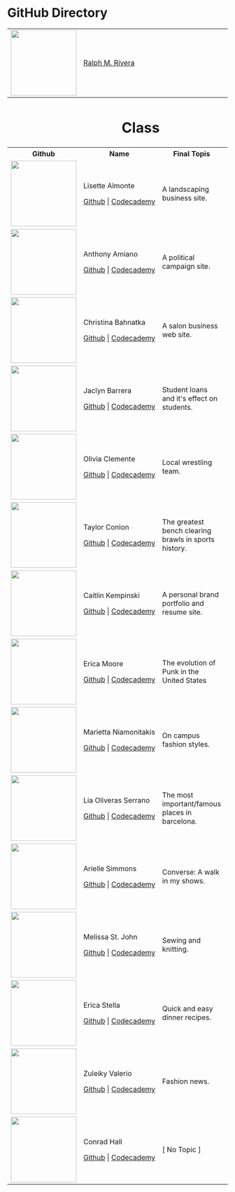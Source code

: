 GitHub Directory
====================================
<table>
			<tr>
				<td><a href="https://github.com/RalphMRivera"><img src="https://secure.gravatar.com/avatar/7695899f2417703e265b9f4a46d01b07?s=150&amp;d=https://a248.e.akamai.net/assets.github.com%2Fimages%2Fgravatars%2Fgravatar-user-150.png" alt="" width="150" height="150" border="0" /></a></td>
				<td><a href="https://github.com/RalphMRivera">Ralph M. Rivera</a></td>
				<td>&nbsp;</td>
				<td>&nbsp;</td>
			</tr>
			<tr>
				<th colspan="4">
					<h1>Class</h1>
				</th>
			</tr>
			<tr>
				<th>Github</th>
				<th>Name</th>
				<th>Final Topis</th>
				<th>Status</th>
			</tr>
			<tr>
				<td width="160"><img src="https://1.gravatar.com/avatar/c1618e63572423e129a84450570df1c9?d=https%3A%2F%2Fidenticons.github.com%2Fd7bdf0db3a1e88416b6ed2cd72d0f106.png&s=150" alt="" width="150" height="150" /></td>
				<td nowrap>
					<p>Lisette	Almonte</p>
					<p><a href="https://github.com/lisette1104">Github</a> | <a href="http://www.codecademy.com/lisettealmonte">Codecademy</a></p>
				</td>
				<td>A landscaping business site.</td>
				<td>Approved</td>
			</tr>
			<tr>
				<td width="160"><img src="https://2.gravatar.com/avatar/8fd5bc8891cbf58dcc1c9bea1f0de13e?d=https%3A%2F%2Fidenticons.github.com%2F7333d519ad3e2c762742ad0e0e2330c8.png&s=150" alt="" width="150" height="150" /></td>
				<td nowrap>
					<p>Anthony	Amiano</p>
					<p><a href="https://github.com/anthonycamiano">Github</a> | <a href="http://www.codecademy.com/aamiano">Codecademy</a></p>
				</td>
				<td>A political campaign site.</td>
				<td>Approved</td>
			</tr>
			<tr>
				<td width="160"><img src="https://0.gravatar.com/avatar/f01f01ba5d48a6b740d86d1db989dcca?d=https%3A%2F%2Fidenticons.github.com%2F039bcc6896947bad0436f7d1e3348d8b.png&s=150" alt="" width="150" height="150" /></td>
				<td nowrap>
					<p>Christina	Bahnatka</p>
					<p><a href="https://github.com/christinabahnatka">Github</a> | <a href="http://www.codecademy.com/cbahnatka">Codecademy</a></p>
				</td>
				<td>A salon business web site.</td>
				<td>Approved</td>
			</tr>
			<tr>
				<td width="160"><img src="https://1.gravatar.com/avatar/032f77d4999e5a8a2dcb27a78431806e?d=https%3A%2F%2Fidenticons.github.com%2F98f339eca40305a114c08a55cc25b8da.png&s=150" alt="" width="150" height="150" /></td>
				<td nowrap>
					<p>Jaclyn	Barrera</p>
					<p><a href="https://github.com/jaclynbarrera">Github</a> | <a href="http://www.codecademy.com/jaclynbarrera">Codecademy</a></p>
				</td>
				<td>Student loans and it's effect on students.</td>
				<td>Approved</td>
			</tr>
			<tr>
				<td width="160"><img src="https://0.gravatar.com/avatar/9c8389289854e25cc5248a189ff5842e?d=https%3A//identicons.github.com/f9a1ee18f1e433daad4cd5438e9f1c37.png&s=150" alt="" width="150" height="150" /></td>
				<td nowrap>
					<p>Olivia	Clemente</p>
					<p><a href="https://github.com/LivClemente">Github</a> | <a href="http://www.codecademy.com/livclemente">Codecademy</a></p>
				</td>
				<td>Local wrestling team.</td>
				<td>Approved</td>
			</tr>
			<tr>
				<td width="160"><img src="https://2.gravatar.com/avatar/3c58b5aa808b8affd7c427e5d1ffee74?d=https%3A%2F%2Fidenticons.github.com%2F81babc719d235f2f059503e6a361a2a6.png&s=150" alt="" width="150" height="150" /></td>
				<td nowrap>
					<p>Taylor	Conlon</p>
					<p><a href="https://github.com/tdrc">Github</a> | <a href="http://www.codecademy.com/tdrc">Codecademy</a></p>
				</td>
				<td>The greatest bench clearing brawls in sports history.</td>
				<td>Approved</td>
			</tr>
			<tr>
				<td width="160"><img src="https://1.gravatar.com/avatar/799d9ac1faa6a1f68e2184891ef3fcda?d=https%3A%2F%2Fidenticons.github.com%2F5e34e411308d7c9c2334d26149dcfbd0.png&s=150" alt="" width="150" height="150" /></td>
				<td nowrap>
					<p>Caitlin	Kempinski</p>
					<p><a href="https://github.com/caitlinkempinski">Github</a> | <a href="http://www.codecademy.com/caitlinkempinski">Codecademy</a></p>
				</td>
				<td>A personal brand portfolio and resume site.</td>
				<td>Approved</td>
			</tr>
			<tr>
				<td width="160"><img src="https://0.gravatar.com/avatar/ebb1d80e61999a615844c37bd63ca96a?d=https%3A//identicons.github.com/a248425dcd2eee6e9c2da5110caac5bc.png&s=150" alt="" width="150" height="150" /></td>
				<td nowrap>
					<p>Erica	Moore</p>
					<p><a href="https://github.com/ecmoore">Github</a> | <a href="http://www.codecademy.com/ecmoore">Codecademy</a></p>
				</td>
				<td>The evolution of Punk in the United States</td>
				<td>Approved</td>
			</tr>
			<tr>
				<td width="160"><img src="https://0.gravatar.com/avatar/831e7a66b720f1d7aadfcf54b9ca113a?d=https%3A%2F%2Fidenticons.github.com%2Fdeb7eb6fafa4ef0cab5c85cd22c368ca.png&s=150" alt="" width="150" height="150" /></td>
				<td nowrap>
					<p>Marietta	Niamonitakis</p>
					<p><a href="https://github.com/mariettasnia">Github</a> | <a href="http://www.codecademy.com/mariettasnia">Codecademy</a></p>
				</td>
				<td>On campus fashion styles.</td>
				<td>Approved</td>
			</tr>
			<tr>
				<td width="160"><img src="https://1.gravatar.com/avatar/cf7ec886b11521d2b00247dd34f11bea?d=https%3A%2F%2Fidenticons.github.com%2F4c5bb4e3289276df2c46b8963d488061.png&s=150" alt="" width="150" height="150" /></td>
				<td nowrap>
					<p>Lia	Oliveras Serrano</p>
					<p><a href="https://github.com/liaoliveras">Github</a> | <a href="http://www.codecademy.com/liaoliveras">Codecademy</a></p>
				</td>
				<td>The most important/famous places in barcelona.</td>
				<td>Approved</td>
			</tr>
			<tr>
				<td width="160"><img src="https://2.gravatar.com/avatar/76fe28fe0be7173f076d2ce8b848db1b?d=https%3A%2F%2Fidenticons.github.com%2Fde4fe320d285ab06ea69761b307ec7b2.png&s=150" alt="" width="150" height="150" /></td>
				<td nowrap>
					<p>Arielle	Simmons</p>
					<p><a href="https://github.com/arisimmons19">Github</a> | <a href="http://www.codecademy.com/arisimmons19">Codecademy</a></p>
				</td>
				<td>Converse: A walk in my shows.</td>
				<td>Approved. I look forward to this CONVERSE-ation.</td>
			</tr>
			<tr>
				<td width="160"><img src="https://2.gravatar.com/avatar/2633065d703ea95a3a756b534fece1f5?d=https%3A%2F%2Fidenticons.github.com%2F6065e86929045fc30327f21e654c5294.png&s=150" alt="" width="150" height="150" /></td>
				<td nowrap>
					<p>Melissa	St. John</p>
					<p><a href="https://github.com/melissastjohn">Github</a> | <a href="http://www.codecademy.com/melissastjohn">Codecademy</a></p>
				</td>
				<td>Sewing and knitting.</td>
				<td>Clarify</td>
			</tr>
			<tr>
				<td width="160"><img src="https://0.gravatar.com/avatar/0a81f976e1cbee659b90e9b7e17800b6?d=https%3A%2F%2Fidenticons.github.com%2Ffa4ce478f286e9afb12f1a9314924601.png&s=150" alt="" width="150" height="150" /></td>
				<td nowrap>
					<p>Erica	Stella</p>
					<p><a href="https://github.com/ericastella">Github</a> | <a href="http://www.codecademy.com/objectAce65865">Codecademy</a></p>
				</td>
				<td>Quick and easy dinner recipes.</td>
				<td>Approved</td>
			</tr>
			<tr>
				<td width="160"><img src="https://0.gravatar.com/avatar/1b578284651ae7c40861fd5efd6dea56?d=https%3A%2F%2Fidenticons.github.com%2Ff81cec5e5eb9bb1bc2579cf82d525b65.png&s=150" alt="" width="150" height="150" /></td>
				<td nowrap>
					<p>Zuleiky	Valerio</p>
					<p><a href="https://github.com/Zuleiky">Github</a> | <a href="http://www.codecademy.com/zuleiky">Codecademy</a></p>
				</td>
				<td>Fashion news.</td>
				<td>Provisionally approved. Kinda. Let's discuss.</td>
			</tr>
			<tr>
				<td width="160"><img src="https://2.gravatar.com/avatar/3de38037b1d5b2d09ebdb957961b53e7?d=https%3A//identicons.github.com/12cd41192ad749e26ac8aba57fae1b98.png&s=150" alt="" width="150" height="150" /></td>
				<td nowrap>
					<p>Conrad	Hall</p>
					<p><a href="https://github.com/Cjay1214">Github</a> | <a href="http://www.codecademy.com/cjay23">Codecademy</a></p>
				</td>
				<td>[ No Topic ]</td>
				<td>&nbsp;</td>
			</tr>
		</table>